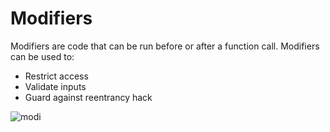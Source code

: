 # Modifiers

Modifiers are code that can be run before or after a function call.
Modifiers can be used to:

- Restrict access
- Validate inputs
- Guard against reentrancy hack

![modi](https://user-images.githubusercontent.com/95535448/191835363-a29122c8-4b38-4802-a89e-a4ab38ba9c8f.png)
